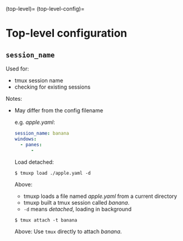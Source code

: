 (top-level)=
(top-level-config)=

# Top-level configuration

## `session_name`

Used for:

- tmux session name
- checking for existing sessions

Notes:

- May differ from the config filename

  e.g. _apple.yaml_:

  ```yaml
  session_name: banana
  windows:
    - panes:
        -
  ```

  Load detached:

  ```console
  $ tmuxp load ./apple.yaml -d
  ```

  Above:

  - tmuxp loads a file named _apple.yaml_ from a current directory
  - tmuxp built a tmux session called _banana_.
  - `-d` means _detached_, loading in background

  ```console
  $ tmux attach -t banana
  ```

  Above: Use `tmux` directly to attach _banana_.
